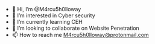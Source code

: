 - 👋 Hi, I’m @M4rcu5h0lloway
- 👀 I’m interested in Cyber security
- 🌱 I’m currently learning CEH
- 💞️ I’m looking to collaborate on Website Penetration
- 📫 How to reach me M4rcu5h0lloway@protonmail.com


<!---
M4rcu5h0lloway/M4rcu5h0lloway is a ✨ special ✨ repository because its `README.md` (this file) appears on your GitHub profile.
You can click the Preview link to take a look at your changes.
--->
